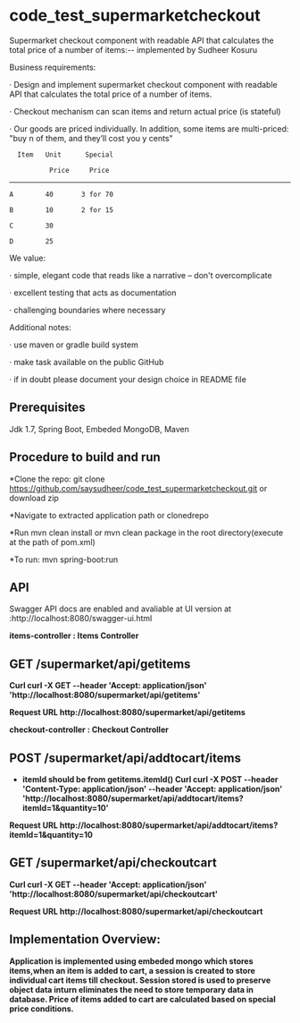 # code_test_supermarketcheckout
Supermarket checkout component with readable API that calculates the total price of a number of items:-- implemented by Sudheer Kosuru


Business requirements:

· Design and implement supermarket checkout component with readable API that calculates the total price of a number of items.

· Checkout mechanism can scan items and return actual price (is stateful)

· Our goods are priced individually. In addition, some items are multi-priced: "buy n of them, and they’ll cost you y cents"

      Item   Unit      Special

              Price     Price

  --------------------------

    A        40       3 for 70

    B        10       2 for 15

    C        30

    D        25
    
We value:

· simple, elegant code that reads like a narrative – don't overcomplicate

· excellent testing that acts as documentation

· challenging boundaries where necessary

Additional notes:

· use maven or gradle build system

· make task available on the public GitHub

· if in doubt please document your design choice in README file

Prerequisites
-------------- 
Jdk 1.7, 
Spring Boot, 
Embeded MongoDB, 
Maven

Procedure to build and run
--------------------------

*Clone the repo: git clone https://github.com/saysudheer/code_test_supermarketcheckout.git  or download zip

*Navigate to extracted application path or clonedrepo

*Run mvn clean install or mvn clean package in the root directory(execute at the path of pom.xml)

*To run: mvn spring-boot:run

API
----

Swagger API docs are enabled and avaliable at UI version at :http://localhost:8080/swagger-ui.html

<b>items-controller : Items Controller<b>

GET /supermarket/api/getitems
------------------------------
Curl
	curl -X GET --header 'Accept: application/json' 'http://localhost:8080/supermarket/api/getitems'

Request URL
	http://localhost:8080/supermarket/api/getitems

<b>checkout-controller : Checkout Controller<b>

POST /supermarket/api/addtocart/items
-------------------------------------
* itemId should be from getitems.itemId()
Curl
	curl -X POST --header 'Content-Type: application/json' --header 'Accept: application/json' 'http://localhost:8080/supermarket/api/addtocart/items?itemId=1&quantity=10'

Request URL
	http://localhost:8080/supermarket/api/addtocart/items?itemId=1&quantity=10

GET /supermarket/api/checkoutcart
----------------------------------

Curl
	curl -X GET --header 'Accept: application/json' 'http://localhost:8080/supermarket/api/checkoutcart'

Request URL
	http://localhost:8080/supermarket/api/checkoutcart

Implementation Overview:
-----------------------
Application is implemented using embeded mongo which stores items,when an item is added to cart, a session is created to store individual cart items till checkout.
Session stored is used to preserve object data inturn eliminates the need to store temporary data in database.
Price of items added to cart are calculated based on special price conditions.
